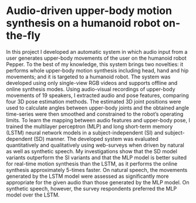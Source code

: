 # Audio-driven upper-body motion synthesis on a humanoid robot on-the-fly

In this project I developed an automatic system in which audio input from a user generates upper-body movements of the user on the humanoid robot Pepper. To the best of my knowledge, this system brings two novelties: it performs whole upper-body motion synthesis including head, hand and hip movements; and it is targeted to a humanoid robot. The system was developed using only single-view RGB videos and supports offline and online synthesis modes. Using audio-visual recordings of upper-body movements of 19 speakers, I extracted audio and pose features, comparing four 3D pose estimation methods. The estimated 3D joint positions were used to calculate angles between upper-body joints and the obtained angle time-series were then smoothed and constrained to the robot’s operating limits. To learn the mapping between audio features and upper-body pose, I trained the multilayer perceptron (MLP) and long short-term memory (LSTM) neural network models in a subject-independent (SI) and subject-dependent (SD) manner. The developed system was evaluated quantitatively and qualitatively using web-surveys when driven by natural as well as synthetic speech. My investigations show that the SD model variants outperform the SI variants and that the MLP model is better suited for real-time motion synthesis than the LSTM, as it performs the online synthesis approximately 5-times faster. On natural speech, the movements generated by the LSTM model were assessed as significantly more appropriate for the given audio than those generated by the MLP model. On synthetic speech, however, the survey respondents preferred the MLP model over the LSTM. 
